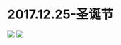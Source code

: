# 2017.12.25-圣诞节
![](https://bilicoverimg.github.io/2017/2017.12.25-圣诞节.jpg)
![](https://bilicover2017.github.io/2017.12.25.jpg)